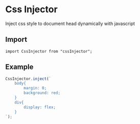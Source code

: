 # Css Injector

Inject css style to document head dynamically with javascript

## Import

```
import CssInjector from "cssInjector";
```

## Example

```javascript
CssInjector.inject(`
    body{
        margin: 0;
        background: red;
    }
    div{
        display: flex;
    }
`);
```